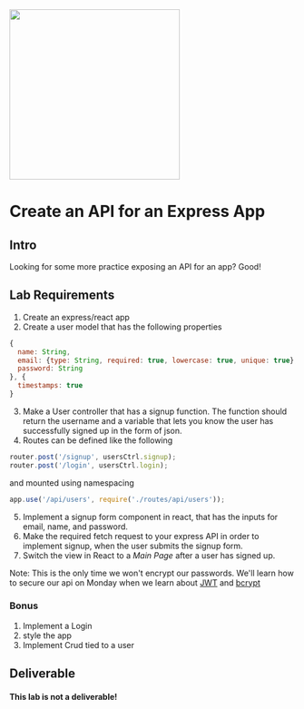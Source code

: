 <img src="https://i.imgur.com/IDAt2qE.png" height="300">

# Create an API for an Express App

## Intro

Looking for some more practice exposing an API for an app?  Good!

## Lab Requirements

1. Create an express/react app
2. Create a user model that has the following properties

```js
{
  name: String,
  email: {type: String, required: true, lowercase: true, unique: true},
  password: String
}, {
  timestamps: true
}
```
3.  Make a User controller that has a signup function. The function should return the username and a variable that lets you know the user has successfully signed up in the form of json.  
4.  Routes can be defined like the following 
```js
router.post('/signup', usersCtrl.signup);
router.post('/login', usersCtrl.login);
```

and mounted using namespacing 

```js
app.use('/api/users', require('./routes/api/users'));
```

5.  Implement a signup form component in react, that has the inputs for email, name, and password. 
6.  Make the required fetch request to your express API in order to implement signup, when the user submits the signup form. 
7.  Switch the view in React to a *Main Page* after a user has signed up. 

Note: This is the only time we won't encrypt our passwords. We'll learn how to secure our api on Monday when we learn about [JWT](https://jwt.io/introduction/) and [bcrypt](https://www.npmjs.com/package/bcrypt)

### Bonus 

1. Implement a Login
2.  style the app
3.  Implement Crud tied to a user



## Deliverable

#### This lab is not a deliverable!

